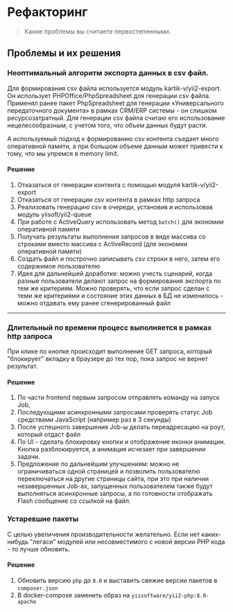 # Рефакторинг

> Какие проблемы вы считаете первостепенными.

## Проблемы и их решения

### Неоптимальный алгоритм экспорта данных в csv файл. 
Для формирования csv файла используется модуль kartik-v/yii2-export.
Он использует PHPOffice/PhpSpreadsheet для генерации csv файла.  
Применял ранее пакет PhpSpreadsheet для генерации «Универсального передаточного документа» 
в рамках CRM/ERP системы - он слишком ресурсозатратный. Для генерации csv файла
считаю его использование нецелесообразным, с учетом того, что объем данных будут расти.

А используемый подход к формированию csv контента съедает много оперативной памяти,
а при большом объеме данным может привести к тому, что мы упремся в memory limit.

#### Решение
1. Отказаться от генерации контента с помощью модуля kartik-v/yii2-export
2. Отказаться от генерации csv контента в рамках http запроса
3. Реализовать генерацию csv в очереди, установив и использовав модуль yiisoft/yii2-queue
4. При работе с ActiveQuery использовать метод `batch()` для экономии оперативной памяти
5. Получать результаты выполнения запросов в виде массива со строками вместо массива с ActiveRecord (для экономии оперативной памяти)
6. Создать файл и построчно записывать csv строки в него, затем его содержимое пользователю
7. Идея для дальнейшей доработке: можно учесть сценарий, когда разные пользователи делают запрос на формирования экспорта по тем же критериям. Можно проверять, что если запрос сделан с теми же критериями и состояние этих данных в БД не изменилось - можно отдавать ему ранее сгенерированный файл
---

### Длительный по времени процесс выполняется в рамках http запроса

При клике по кнопке происходит выполнение GET запроса, который "блокирует" вкладку в браузере до тех пор,
пока запрос не вернет результат.

#### Решение
1. По части frontend первым запросом отправлять команду на запуск Job, 
2. Последующими асинхронными запросами проверять статус Job средствами JavaScript (например раз в 3 секунды)
3. После успешного завершения Job-ы делать переадресацию на роут, который отдаст файл
4. По UI - сделать блокировку кнопки и отображение иконки анимации. Кнопка разблокируется, а анимация исчезает при завершении задачи.  
5. Предложение по дальнейшим улучшениям: можно не ограничиваться одной страницей и позволить пользователю переключаться на другие страницы сайта, 
   при это при наличии незавершенных Job-ах, запущенных пользователем также будут выполняться асинхронные запросы,
   а по готовности отображать Flash сообщение со ссылкой на файл.
   

### Устаревшие пакеты
С целью увеличения производительности желательно.
Если нет каких-нибудь "легаси" модулей или несовместимого с новой версии PHP кода - то лучше обновить.

#### Решение
1. Обновить версию `php` до `8.0` и выставить свежие версии пакетов в `composer.json` 
2. В docker-compose заменить образ на `yiisoftware/yii2-php:8.0-apache`